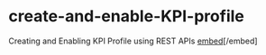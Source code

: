 # create-and-enable-KPI-profile
Creating and Enabling KPI Profile using REST APIs
[embed](https://github.com/mfarook2/create-and-enable-KPI-profile/files/6232194/enable_kpi_profile_diagram.pdf)[/embed]
